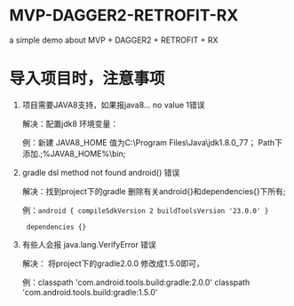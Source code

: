 # MVP-DAGGER2-RETROFIT-RX
a simple demo about MVP + DAGGER2 + RETROFIT + RX

# 导入项目时，注意事项
1. 项目需要JAVA8支持，如果报java8... no value 1错误
    
    解决：配置jdk8 环境变量：
  
    例：新建 JAVA8_HOME 值为C:\Program Files\Java\jdk1.8.0_77；
      Path下添加.;%JAVA8_HOME%\bin;
      
2. gradle dsl method not found android() 错误
    
    解决：找到project下的gradle 删除有关android{}和dependencies{}下所有;

    例：``android {
            compileSdkVersion 2
            buildToolsVersion '23.0.0'
        }``
        
        dependencies {}
  
3. 有些人会报 java.lang.VerifyError 错误
    
    解决： 将project下的gradle2.0.0 修改成1.5.0即可，
  
    例：classpath 'com.android.tools.build:gradle:2.0.0'
      classpath 'com.android.tools.build:gradle:1.5.0'
      

